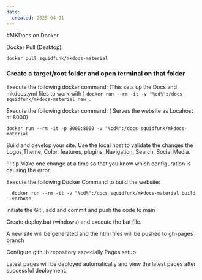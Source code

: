 ```yaml
---
date:
  created: 2025-04-01
---
```

#MKDocs on Docker

Docker Pull (Desktop): 
```
docker pull squidfunk/mkdocs-material
```

### Create a target/root folder and open terminal on that folder
Execute the following docker command: (This sets up the Docs and mkdocs.yml files to work with )
    ```
    docker run --rm -it -v "%cd%":/docs squidfunk/mkdocs-material new .
    ```

Execute the following docker command: ( Serves the website as Locahost at 8000)
```
docker run --rm -it -p 8000:8000 -v "%cd%":/docs squidfunk/mkdocs-material
```

Build and develop your site. Use the local host to validate the changes the Logos,Theme, Color, features, plugins, Navigation, Search, Social Media.    

!!! tip
        Make one change at a time so that you know which configuration is causing the error.


Execute the following Docker Command to build the website:
```
  docker run --rm -it -v "%cd%":/docs squidfunk/mkdocs-material build --verbose
```
initiate the Git , add and commit and push the code to main

Create deploy.bat (windows) and execute the bat file.

A new site will be generated and the html files will be pushed to gh-pages branch

Configure github repository especially Pages setup 

Latest pages will be deployed automatically and view the latest pages after successful deployment.
